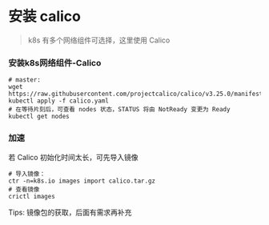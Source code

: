 # 安装 calico

> k8s 有多个网络组件可选择，这里使用 Calico


### 安装k8s网络组件-Calico
```shell
# master:
wget https://raw.githubusercontent.com/projectcalico/calico/v3.25.0/manifests/calico.yaml
kubectl apply -f calico.yaml
# 在等待片刻后，可查看 nodes 状态，STATUS 将由 NotReady 变更为 Ready
kubectl get nodes
```


### 加速
若 Calico 初始化时间太长，可先导入镜像
```shell
# 导入镜像：
ctr -n=k8s.io images import calico.tar.gz
# 查看镜像
crictl images
```

Tips: 镜像包的获取，后面有需求再补充
